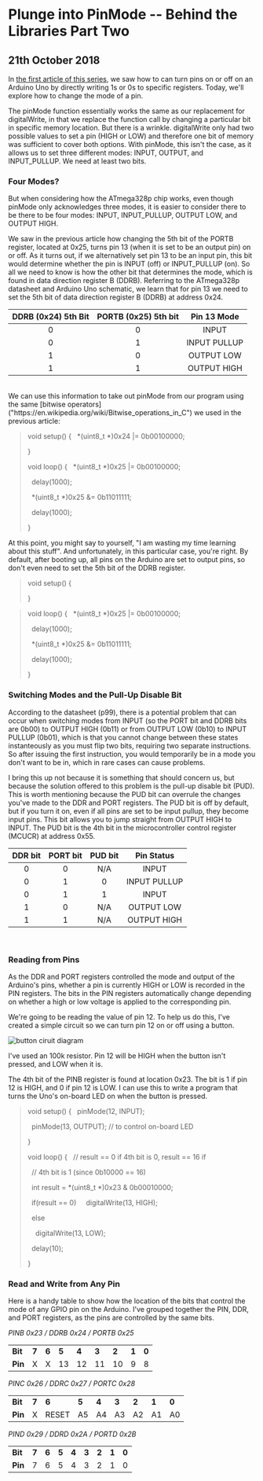 Plunge into PinMode -- Behind the Libraries Part Two
=

21th October 2018
-

In [the first article of this series](0002-behind-the-libraries-diving-into-digitalwrite.html), we saw how to can turn pins on or off on an Arduino Uno by directly writing 1s or 0s to specific registers. Today, we'll explore how to change the mode of a pin.

The pinMode function essentially works the same as our replacement for digitalWrite, in that we replace the function call by changing a particular bit in specific memory location. But there is a wrinkle. digitalWrite only had two possible values to set a pin (HIGH or LOW) and therefore one bit of memory was sufficient to cover both options. With pinMode, this isn't the case, as it allows us to set three different modes: INPUT, OUTPUT, and INPUT\_PULLUP. We need at least two bits.

### Four Modes?

But when considering how the ATmega328p chip works, even though pinMode only acknowledges three modes, it is easier to consider there to be there to be four modes: INPUT, INPUT\_PULLUP, OUTPUT LOW, and OUTPUT HIGH.

We saw in the previous article how changing the 5th bit of the PORTB register, located at 0x25, turns pin 13 (when it is set to be an output pin) on or off. As it turns out, if we alternatively set pin 13 to be an input pin, this bit would determine whether the pin is INPUT (off) or INPUT\_PULLUP (on). So all we need to know is how the other bit that determines the mode, which is found in data direction register B (DDRB). Referring to the ATmega328p datasheet and Arduino Uno schematic, we learn that for pin 13 we need to set the 5th bit of data direction register B (DDRB) at address 0x24.

| __DDRB (0x24) 5th Bit__ | __PORTB (0x25) 5th bit__ | __Pin 13 Mode__ |
|:-----------------------:|:------------------------:|:---------------:|
| 0                       | 0                        | INPUT           |
| 0                       | 1                        | INPUT PULLUP    |
| 1                       | 0                        | OUTPUT LOW      |
| 1                       | 1                        | OUTPUT HIGH     |

<br>
We can use this information to take out pinMode from our program using the same [bitwise operators]("https://en.wikipedia.org/wiki/Bitwise_operations_in_C") we used in the previous article:

> void setup() {
> &nbsp;&nbsp;\*(uint8\_t \*)0x24 |= 0b00100000;
>
> }
>
> void loop() {
> &nbsp;&nbsp;\*(uint8\_t \*)0x25 |= 0b00100000;
>
> &nbsp;&nbsp;delay(1000);
>
> &nbsp;&nbsp;\*(uint8\_t \*)0x25 &= 0b11011111;
>
> &nbsp;&nbsp;delay(1000);
>
> }

At this point, you might say to yourself, "I am wasting my time learning about this stuff". And unfortunately, in this particular case, you're right. By default, after booting up, all pins on the Arduino are set to output pins, so don't even need to set the 5th bit of the DDRB register.

> void setup() {
>
> }

> void loop() {
> &nbsp;&nbsp;\*(uint8\_t \*)0x25 |= 0b00100000;
>
> &nbsp;&nbsp;delay(1000);
>
> &nbsp;&nbsp;\*(uint8\_t \*)0x25 &= 0b11011111;
>
> &nbsp;&nbsp;delay(1000);
>
> }

### Switching Modes and the Pull-Up Disable Bit

According to the datasheet (p99), there is a potential problem that can occur when switching modes from INPUT (so the PORT bit and DDRB bits are 0b00) to OUTPUT HIGH (0b11) or from OUTPUT LOW (0b10) to INPUT PULLUP (0b01), which is that you cannot change between these states instanteously as you must flip two bits, requiring two separate instructions. So after issuing the first instruction, you would temporarily be in a mode you don't want to be in, which in rare cases can cause problems.

I bring this up not because it is something that should concern us, but because the solution offered to this problem is the pull-up disable bit (PUD). This is worth mentioning because the PUD bit can overrule the changes you've made to the DDR and PORT registers. The PUD bit is off by default, but if you turn it on, even if all pins are set to be input pullup, they become input pins. This bit allows you to jump straight from OUTPUT HIGH to INPUT. The PUD bit is the 4th bit in the microcontroller control register (MCUCR) at address 0x55.

| __DDR bit__ | __PORT bit__ | PUD bit | Pin Status   |
|:-----------:|:------------:|:-------:|:------------:|
| 0           | 0            | N/A     | INPUT        |
| 0           | 1            | 0       | INPUT PULLUP |
| 0           | 1            | 1       | INPUT        |
| 1           | 0            | N/A     | OUTPUT LOW   |
| 1           | 1            | N/A     | OUTPUT HIGH  |

<br>

### Reading from Pins

As the DDR and PORT registers controlled the mode and output of the Arduino's pins, whether a pin is currently HIGH or LOW is recorded in the PIN registers. The bits in the PIN registers automatically change depending on whether a high or low voltage is applied to the corresponding pin.

We're going to be reading the value of pin 12. To help us do this, I've created a simple circuit so we can turn pin 12 on or off using a button.

![button ciruit diagram](images/0003-buttoncircuitdiagram450px.png)

I've used an 100k resistor. Pin 12 will be HIGH when the button isn't pressed, and LOW when it is.

The 4th bit of the PINB register is found at location 0x23. The bit is 1 if pin 12 is HIGH, and 0 if pin 12 is LOW. I can use this to write a program that turns the Uno's on-board LED on when the button is pressed.

> void setup() {
> &nbsp;&nbsp;pinMode(12, INPUT);
>
> &nbsp;&nbsp;pinMode(13, OUTPUT); // to control on-board LED
>
> }
> 
> void loop() {
> &nbsp;&nbsp;// result == 0 if 4th bit is 0, result == 16 if 
>
> &nbsp;&nbsp;// 4th bit is 1 (since 0b10000 == 16)
>
> &nbsp;&nbsp;int result = \*(uint8\_t \*)0x23 & 0b00010000;
> 
> &nbsp;&nbsp;if(result == 0)
> &nbsp;&nbsp;&nbsp;&nbsp;digitalWrite(13, HIGH);
>
> &nbsp;&nbsp;else
>
> &nbsp;&nbsp;&nbsp;&nbsp;digitalWrite(13, LOW);
>
> &nbsp;&nbsp;delay(10);
> 
> }

### Read and Write from Any Pin

Here is a handy table to show how the location of the bits that control the mode of any GPIO pin on the Arduino. I've grouped together the PIN, DDR, and PORT registers, as the pins are controlled by the same bits.

<i>PINB 0x23 / DDRB 0x24 / PORTB 0x25</i>
<table cellspacing="0" cellpadding="4">
<tbody>
<tr valign="top">
<td ><b>Bit</b></td>
<td ><b>7</b></td>
<td ><b>6</b></td>
<td ><b>5</b></td>
<td ><b>4</b></td>
<td ><b>3</b></td>
<td ><b>2</b></td>
<td ><b>1</b></td>
<td ><b>0</b></td>
</tr>
<tr valign="top">
<td ><b>Pin</b></td>
<td >X</td>
<td >X</td>
<td >13</td>
<td >12</td>
<td >11</td>
<td >10</td>
<td >9</td>
<td >8</td>
</tr>
</tbody>
</table>

<i>PINC 0x26 / DDRC 0x27 / PORTC 0x28</i>
<table cellspacing="0" cellpadding="4">
<tbody>
<tr valign="top">
<td ><b>Bit</b></td>
<td ><b>7</b></td>
<td ><b>6</b></td>
<td ><b>5</b></td>
<td ><b>4</b></td>
<td ><b>3</b></td>
<td ><b>2</b></td>
<td ><b>1</b></td>
<td ><b>0</b></td>
</tr>
<tr valign="top">
<td ><b>Pin</b></td>
<td >X</td>
<td >RESET</td>
<td >A5</td>
<td >A4</td>
<td >A3</td>
<td >A2</td>
<td >A1</td>
<td >A0</td>
</tr>
</tbody>
</table>

<i>PIND 0x29 / DDRD 0x2A / PORTD 0x2B</i>
<table cellspacing="0" cellpadding="4">
<tbody>
<tr valign="top">
<td ><b>Bit</b></td>
<td ><b>7</b></td>
<td ><b>6</b></td>
<td ><b>5</b></td>
<td ><b>4</b></td>
<td ><b>3</b></td>
<td ><b>2</b></td>
<td ><b>1</b></td>
<td ><b>0</b></td>
</tr>
<tr valign="top">
<td ><b>Pin</b></td>
<td >7</td>
<td >6</td>
<td >5</td>
<td >4</td>
<td >3</td>
<td >2</td>
<td >1</td>
<td >0</td>
</tr>
</tbody>
</table>
